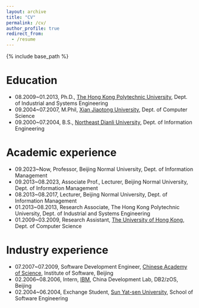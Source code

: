 ```yaml
---
layout: archive
title: "CV"
permalink: /cv/
author_profile: true
redirect_from:
  - /resume
---
```


{% include base_path %}

Education
======
* 08.2009~01.2013, Ph.D., [The Hong Kong Polytechnic University](http://www.polyu.edu.hk/ise/), Dept. of Industrial and Systems Engineering
* 09.2004~07.2007, M.Phil, [Xian Jiaotong University](http://www.cs.xjtu.edu.cn/), Dept. of Computer Science
* 09.2000~07.2004, B.S., [Northeast Dianli University](https://cs.neepu.edu.cn/), Dept. of Information Engineering

Academic experience
======
* 09.2023~Now, Professor, Beijing Normal University, Dept. of Information Management
* 09.2013~08.2023, Associate Prof., Lecturer, Beijing Normal University, Dept. of Information Management
* 08.2013~08.2017, Lecturer, Beijing Normal University, Dept. of Information Management
* 01.2013~08.2013, Research Associate, The Hong Kong Polytechnic University, Dept. of Industrial and Systems Engineering
* 01.2009~03.2009, Research Assistant, [The University of Hong Kong](https://www.cs.hku.hk/), Dept. of Computer Science

Industry experience
======
* 07.2007~07.2009, Software Development Engineer, [Chinese Academy of Science](http://www.iscas.ac.cn/), Institute of Software, Beijing
* 02.2006~08.2006, Intern, [IBM](https://www.ibm.com/cn-zh), China Development Lab, DB2/zOS, Beijing
* 02.2004~06.2004, Exchange Student, [Sun Yat-sen University](https://sse.sysu.edu.cn/), School of Software Engineering
